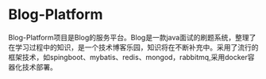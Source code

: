 # Blog-Platform
Blog-Platform项目是Blog的服务平台。Blog是一款java面试的刷题系统，整理了在学习过程中的知识，是一个技术博客乐园，知识将在不断补充中。采用了流行的框架技术，如spingboot、mybatis、redis、mongod，rabbitmq,采用docker容器化技术部署。
